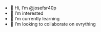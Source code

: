 - 👋 Hi, I’m @josefsr40p
- 👀 I’m interested
- 🌱 I’m currently learning 
- 💞️ I’m looking to collaborate on evrything
